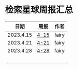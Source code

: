 # 检索星球周报汇总



| 日期      | 周报                        | 作者  |
| --------- | --------------------------- | ----- |
| 2023.4.15 | [4-15](./2023/2023-4-15.md) | fairy |
| 2023.4.21 | [4-21](./2023/2023-4-21.md) | fairy |
| 2023.4.28 | [4-28](./2023/2023-4-28.md) | fairy |
|           |                             |       |
|           |                             |       |
|           |                             |       |
|           |                             |       |
|           |                             |       |
